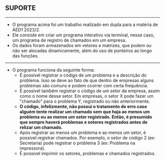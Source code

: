 ## SUPORTE ##
---
- O programa acima foi um trabalho realizado em dupla para a matéria de AED1 2023/2.
- Ele consiste em criar um programa interativo via terminal, nesse caso, um programa de registro de chamados em um empresa.
- Os dados foram armazenados em vetores e matrizes, que podem ou não ser alocadas dinamicamente, além do uso de ponteiros ao longo das funções.
---
- O programa funciona da seguinte forma:
    - É possível registrar o código de um problema e a descrição do problema. Isso se deve ao fato de que dentro de empresas alguns problemas são comuns e podem ocorrer com certa frequência.
    -  É possível também registrar o código de um setor da empresa, assim como o nome desse setor. Em empresas, o setor X pode fazer um "chamado" para o problema Y, registrado ou não anteriormente.
    - __O código, infelizmente, não possui o tratamento de erro caso alguém tente realizar um chamado sem que haja ao menos um problema ou ao menos um setor registrado. Então, é presumido que sempre haverá problemas e setores registrados antes de relizar um chamado.__
    - Após registrar ao menos um problema e ao menos um setor, é possível registrar chamados. Por exemplo, o setor de código 2 (ex: Secretaria) pode registrar o problema 3 (ex: Problema na impressora).
    - É possível imprimir os setores, problemas e chamados registrados.